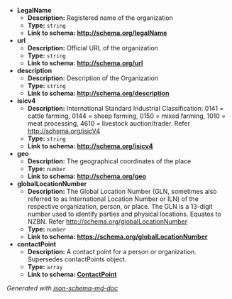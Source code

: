 - <b id="#/properties/LegalName">LegalName</b>
	 - **Description:** Registered name of the organization
	 - **Type:** `string`
	 - <b id="httpschema.orglegalname">Link to schema: http://schema.org/legalName</b>
 - <b id="#/properties/url">url</b>
	 - **Description:** Official URL of the organization
	 - **Type:** `string`
	 - <b id="httpschema.orgurl">Link to schema: http://schema.org/url</b>
 - <b id="#/properties/description">description</b>
	 - **Description:** Description of the Organization
	 - **Type:** `string`
	 - <b id="httpschema.orgdescription">Link to schema: http://schema.org/description</b>
 - <b id="#/properties/isicv4">isicv4</b>
	 - **Description:** International Standard Industrial Classification: 0141 = cattle farming, 0144 = sheep farming, 0150 = mixed farming, 1010 = meat processing, 4610 = livestock auction/trader. Refer http://schema.org/isicV4
	 - **Type:** `string`
	 - <b id="httpschema.orgisicv4">Link to schema: http://schema.org/isicv4</b>
 - <b id="#/properties/geo">geo</b>
	 - **Description:** The geographical coordinates of the place
	 - **Type:** `number`
	 - <b id="httpschema.orggeo">Link to schema: http://schema.org/geo</b>
 - <b id="#/properties/globalLocationNumber">globalLocationNumber</b>
	 - **Description:** The Global Location Number (GLN, sometimes also referred to as International Location Number or ILN) of the respective organization, person, or place. The GLN is a 13-digit number used to identify parties and physical locations. Equates to NZBN. Refer http://schema.org/globalLocationNumber
	 - **Type:** `number`
	 - <b id="httpsschema.orggloballocationnumber">Link to schema: https://schema.org/globalLocationNumber</b>
 - <b id="#/properties/contactPoint">contactPoint</b>
	 - **Description:** A contact point for a person or organization. Supersedes contactPoints object.
	 - **Type:** `array`
	 - <b id="contactpointcontactpoint.md">Link to schema: [ContactPoint](ContactPoint.md)</b>

_Generated with [json-schema-md-doc](https://brianwendt.github.io/json-schema-md-doc/)_